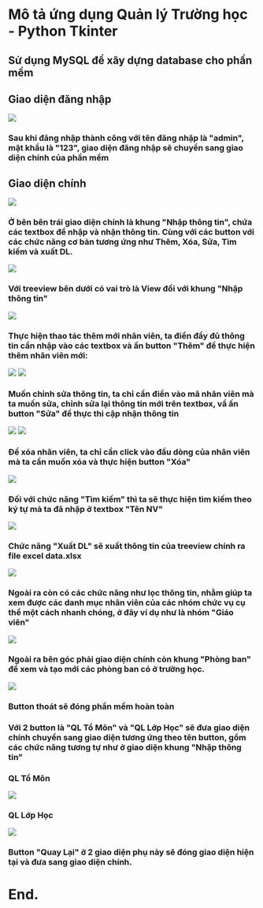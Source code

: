 # Mô tả ứng dụng Quản lý Trường học -  Python Tkinter
## Sử dụng MySQL để xây dựng database cho phần mềm

## Giao diện đăng nhập
![](pic/login.png)
### Sau khi đăng nhập thành công với tên đăng nhập là "admin", mật khẩu là "123", giao diện đăng nhập sẽ chuyển sang giao diện chính của phần mềm

## Giao diện chính
![](pic/main.png)
### Ở bên bên trái giao diện chính là khung "Nhập thông tin", chứa các textbox để nhập và nhận thông tin. Cùng với các button với các chức năng cơ bản tương ứng như Thêm, Xóa, Sửa, Tìm kiếm và xuất DL.
![](pic/main_1.png)
### Với treeview bên dưới có vai trò là View đối với khung "Nhập thông tin"
![](pic/main_2.png)
### Thực hiện thao tác thêm mới nhân viên, ta điền đầy đủ thông tin cần nhập vào các textbox và ấn button "Thêm" để thực hiện thêm nhân viên mới:
![](pic/add_1.png)
![](pic/add_2.png)
### Muốn chỉnh sửa thông tin, ta chỉ cần điền vào mã nhân viên mà ta muốn sửa, chỉnh sửa lại thông tin mới trên textbox, vầ ấn button "Sửa" để thực thi cập nhận thông tin
![](pic/upload_1.png)
![](pic/upload_2.png)
### Để xóa nhân viên, ta chỉ cần click vào đầu dòng của nhân viên mà ta cần muốn xóa và thực hiện button "Xóa"
![](pic/xoa.png)
### Đối với chức năng "Tìm kiếm" thì ta sẽ thực hiện tìm kiếm theo ký tự mà ta đã nhập ở textbox "Tên NV"
![](pic/timkiem.png)
### Chức năng "Xuất DL" sẽ xuất thông tin của treeview chính ra file excel data.xlsx
![](pic/excel.png)
### Ngoài ra còn có các chức năng như lọc thông tin, nhằm giúp ta xem được các danh mục nhân viên của các nhóm chức vụ cụ thể một cách nhanh chóng, ở đây ví dụ như là nhóm "Giáo viên"
![](pic/GV.png)
### Ngoài ra bên góc phải giao diện chính còn khung "Phòng ban" để xem và tạo mới các phòng ban có ở trường học.
![](pic/phongban.png)
### Button thoát sẽ đóng phần mềm hoàn toàn
### Với 2 button là "QL Tổ Môn" và "QL Lớp Học" sẽ đưa giao diện chính chuyển sang giao diện tương ứng theo tên button, gồm các chức năng tương tự như ở giao diện khung "Nhập thông tin"
### QL Tổ Môn
![](pic/tomon.png)
### QL Lớp Học
![](pic/lophoc.png)
### Button "Quay Lại" ở 2 giao diện phụ này sẽ đóng giao diện hiện tại và đưa sang giao diện chính.
# End.